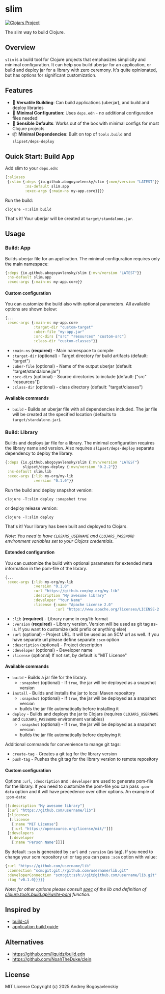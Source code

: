# slim

[![Clojars Project](https://img.shields.io/clojars/v/io.github.abogoyavlensky/slim.svg)](https://clojars.org/io.github.abogoyavlensky/slim)

The slim way to build Clojure.

## Overview

`slim` is a build tool for Clojure projects that emphasizes simplicity and minimal configuration. It can help you build uberjar for an application, or build and deploy jar for a library with zero ceremony. It's quite opinionated, but has options for significant customization.

## Features

- 🔄 **Versatile Building**: Can build applications (uberjar), and build and deploy libraries
- 🎯 **Minimal Configuration**: Uses `deps.edn` - no additional configuration files needed
- 🔧 **Sensible Defaults**: Works out of the box with minimal configs for most Clojure projects
- 📦 **Minimal Dependencies**: Built on top of `tools.build` and `slipset/deps-deploy`


## Quick Start: Build App

Add slim to your `deps.edn`:

```clojure
{:aliases
 {:slim {:deps {io.github.abogoyavlensky/slim {:mvn/version "LATEST"}}
         :ns-default slim.app
         :exec-args {:main-ns my-app.core}}}}
```

Run the build:
    
```shell
clojure -T:slim build
```

That's it! Your uberjar will be created at `target/standalone.jar`.

## Usage

### Build: App
Builds uberjar file for an application.
The minimal configuration requires only the main namespace:

```clojure
{:deps {io.github.abogoyavlensky/slim {:mvn/version "LATEST"}}
 :ns-default slim.app
 :exec-args {:main-ns my-app.core}}
 ```

#### Custom configuration
You can customize the build also with optional parameters. All available options are shown below:

```clojure
{...
 :exec-args {:main-ns my-app.core
             :target-dir "custom-target"
             :uber-file "my-app.jar"
             :src-dirs ["src" "resources" "custom-src"]
             :class-dir "custom-classes"}}
```

- `:main-ns` (**required**) - Main namespace to compile
- `:target-dir` (optional) - Target directory for build artifacts (default: "target")
- `:uber-file` (optional) - Name of the output uberjar (default: "target/standalone.jar")
- `:src-dirs` (optional) - Source directories to include (default: ["src" "resources"])
- `:class-dir` (optional) - class directory (default: "target/classes")

#### Available commands

- `build` - Builds an uberjar file with all dependencies included. The jar file will be created at the specified location (defaults to `target/standalone.jar`).


### Build: Library
Builds and deploys jar file for a library.
The minimal configuration requires the library name and version. Also requires `slipset/deps-deploy` separate dependency to deploy the library:

```clojure
{:deps {io.github.abogoyavlensky/slim {:mvn/version "LATEST"}
        slipset/deps-deploy {:mvn/version "0.2.2"}}
 :ns-default slim.lib
 :exec-args {:lib my-org/my-lib
             :version "0.1.0"}}
```

Run the build and deploy snapshot version:
    
```shell
clojure -T:slim deploy :snapshot true
```

or deploy release version:

```shell
clojure -T:slim deploy
```

That's it! Your library has been built and deployed to Clojars. 

*Note: You need to have `CLOJARS_USERNAME` and `CLOJARS_PASSWORD` environment variables set to your Clojars credentials.*

#### Extended configuration
You can customize the build with optional parameters for extended meta information in the pom-file of the library. 

```clojure
{...
 :exec-args {:lib my-org/my-lib
             :version "0.1.0"
             :url "https://github.com/my-org/my-lib"
             :description "My awesome library"
             :developer "Your Name"
             :license {:name "Apache License 2.0"
                       :url "https://www.apache.org/licenses/LICENSE-2.0"}}}
```

- `:lib` (**required**) - Library name in org/lib format
- `:version` (**required**) - Library version. Version will be used as git tag as-is. If you want to customize (add prefix or anything else)
- `:url` (optional) - Project URL. It will be used as an SCM url as well. If you have separate url please define separate `:scm` option
- `:description` (optional) - Project description
- `:developer` (optional) - Developer name
- `:license` (optional) If not set, by default is "MIT License"

#### Available commands

- `build` - Builds a jar file for the library.
  - `:snapshot` (optional) - If `true`, the jar will be deployed as a snapshot version
- `install` - Builds and installs the jar to local Maven repository
  - `:snapshot` (optional) - If `true`, the jar will be deployed as a snapshot version
  - builds the jar file automatically before installing it
- `deploy` - Builds and deploys the jar to Clojars (requires `CLOJARS_USERNAME` and `CLOJARS_PASSWORD` environment variables)
  - `:snapshot` (optional) - If `true`, the jar will be deployed as a snapshot version
  - builds the jar file automatically before deploying it

Additional commands for convenience to mange git tags:
- `create-tag` - Creates a git tag for the library version
- `push-tag` - Pushes the git tag for the library version to remote repository

#### Custom configuration

Options `:url`, `:description` and `:developer` are used to generate pom-file for the library.
If you need to customize the pom-file you can pass `:pom-data` option and it will have precedence over other options.
An example of `:pom-data`:
```clojure
[[:description "My awesome library"]
 [:url "https://github.com/username/lib"]
 [:licenses
  [:license
   [:name "MIT License"]
   [:url "https://opensource.org/license/mit/"]]]
 [:developers
  [:developer
   [:name "Person Name"]]]]
```

By default `:scm` is generated by `:url` and `:version` (as tag). If you need to change your scm repository url
or tag you can pass `:scm` option with value:

```clojure
{:url "https://github.com/username/lib"
 :connection "scm:git:git://github.com/username/lib.git"
 :developerConnection "scm:git:ssh://git@github.com/username/lib.git"
 :tag "v0.1.0}}}}}
```

*Note: for other options please consult [spec](https://github.com/abogoyavlensky/slim/blob/2a11f2b44ee1e0d66f4175078878296608f0f800/src/slim/lib.clj#L11-L45) of the lib and definition of [clojure.tools.build.api/write-pom](https://github.com/clojure/tools.build/blob/0e68670279b4fac73ff0fc4943059b1ef03c110d/src/main/clojure/clojure/tools/build/api.clj#L369-L421) function.*

## Inspired by

- [build-clj](https://github.com/seancorfield/build-clj/)
- [application build guide](https://clojure.org/guides/tools_build#_compiled_uberjar_application_build)

## Alternatives

- https://github.com/liquidz/build.edn
- https://github.com/NoahTheDuke/clein

## License
MIT License
Copyright (c) 2025 Andrey Bogoyavlenskiy
